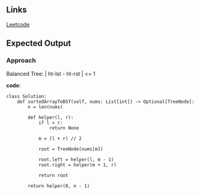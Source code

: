 ## Links
[Leetcode](https://leetcode.com/problems/convert-sorted-array-to-binary-search-tree)

## Expected Output

### Approach
Balanced Tree:
    | ht-lst - ht-rst | <= 1

**code**:
```
class Solution:
    def sortedArrayToBST(self, nums: List[int]) -> Optional[TreeNode]:
        n = len(nums)

        def helper(l, r):
            if l > r:
                return None
            
            m = (l + r) // 2

            root = TreeNode(nums[m])

            root.left = helper(l, m - 1)
            root.right = helper(m + 1, r)

            return root
        
        return helper(0, n - 1)
```